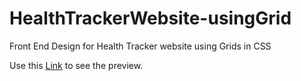 # HealthTrackerWebsite-usingGrid
Front End Design for Health Tracker website using Grids in CSS 

Use this [Link](https://vineel-raj-varma.github.io/HealthTrackerWebsite-usingGrid/) to see the preview.
